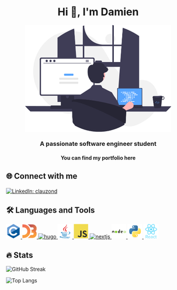 <h1 align="center">Hi 👋, I'm Damien</h1>

<div align="center">
<picture><img align="center" src="undraw_programming.png" alt="Programmer" width="400" /></picture>
</div>

<h3 align="center">A passionate software engineer student</h3>
<h4 align="center">You can find my portfolio <a target="_blank" rel="noreferrer noopener">here</a></h4>

<h2 align="left">🌐 Connect with me</h2>
<p align="left">
<a href="https://linkedin.com/in/clauzond" target="blank"><img align="center" src="https://raw.githubusercontent.com/rahuldkjain/github-profile-readme-generator/master/src/images/icons/Social/linked-in-alt.svg" alt="LinkedIn: clauzond" height="30" width="40" /></a>
</p>

<h2 align="left">🛠 Languages and Tools</h2>
<p align="left"> <a href="https://www.cprogramming.com/" target="_blank" rel="noreferrer noopener"> <img src="https://raw.githubusercontent.com/devicons/devicon/master/icons/c/c-original.svg" alt="c" width="40" height="40"/> </a> <a href="https://d3js.org/" target="_blank" rel="noreferrer noopener"> <img src="https://raw.githubusercontent.com/devicons/devicon/master/icons/d3js/d3js-original.svg" alt="d3js" width="40" height="40"/> </a> <a href="https://gohugo.io/" target="_blank" rel="noreferrer noopener"> <img src="https://api.iconify.design/logos-hugo.svg" alt="hugo" width="40" height="40"/> </a> <a href="https://www.java.com" target="_blank" rel="noreferrer noopener"> <img src="https://raw.githubusercontent.com/devicons/devicon/master/icons/java/java-original.svg" alt="java" width="40" height="40"/> </a> <a href="https://developer.mozilla.org/en-US/docs/Web/JavaScript" target="_blank" rel="noreferrer noopener"> <img src="https://raw.githubusercontent.com/devicons/devicon/master/icons/javascript/javascript-original.svg" alt="javascript" width="40" height="40"/> </a> <a href="https://nextjs.org/" target="_blank" rel="noreferrer noopener"> <img src="https://cdn.worldvectorlogo.com/logos/nextjs-2.svg" alt="nextjs" width="40" height="40"/> </a> <a href="https://nodejs.org" target="_blank" rel="noreferrer noopener"> <img src="https://raw.githubusercontent.com/devicons/devicon/master/icons/nodejs/nodejs-original-wordmark.svg" alt="nodejs" width="40" height="40"/> </a> <a href="https://www.python.org" target="_blank" rel="noreferrer noopener"> <img src="https://raw.githubusercontent.com/devicons/devicon/master/icons/python/python-original.svg" alt="python" width="40" height="40"/> </a> <a href="https://reactjs.org/" target="_blank" rel="noreferrer noopener"> <img src="https://raw.githubusercontent.com/devicons/devicon/master/icons/react/react-original-wordmark.svg" alt="react" width="40" height="40"/> </a> </p>

<h2 align="left">🔥 Stats</h2>

<a><img src="http://github-readme-streak-stats.herokuapp.com?user=thecsmine&theme=github-dark-blue&hide_border=true" alt="GitHub Streak"></img></a>

<a><img src="https://github-readme-stats.vercel.app/api/top-langs/?username=thecsmine&layout=compact&theme=github_dark&hide_border=true" alt="Top Langs"></img></a>
